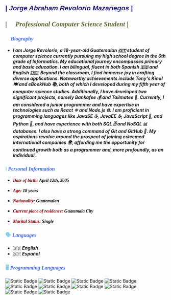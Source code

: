 ## <span style="font-family: 'Montserrat', sans-serif; color: #191970;">| *Jorge Abraham Revolorio Mazariegos* |</span><span style="font-family: 'Playfair Display', serif; color: #8B4513;"><br><br>| 📙 <span style="font-family: 'Playfair Display', serif; color: #556B2F;">*Professional Computer Science Student* | </span>

### <span style="font-family: 'Playfair Display', serif; color: #87CEEB;"> 🧑 </span> <span style="font-family: 'Playfair Display', serif; color: #4169E1">*Biography*</span>

- ***I am Jorge Revolorio, a 19-year-old Guatemalan 🇬🇹 student of computer science currently pursuing my high school degree in the 6th grade of Informatics. My educational journey encompasses primary and basic education. I am bilingual, fluent in both Spanish 🇪🇸 and English 🇺🇸. Beyond the classroom, I find immense joy in crafting diverse applications. Noteworthy achievements include Tony's Kinal 🍽️ and eBookHub 📚, both of which I developed during my fifth year of computer science studies. Additionally, I have developed two significant projects, namely Bankafee 💰 and Tailmatee 🦊. Currently, I am considered a junior programmer and have expertise in technologies such as React ⚛️ and Node.js 🌐. I am proficient in programming languages like JavaSE ☕, JavaEE ☕, JavaScript 📜, and Python 🐍, and have experience with both SQL 🗄️ and NoSQL 📊 databases. I also have a strong command of Git and GitHub 🐙. My aspirations revolve around the prospect of joining esteemed international companies 🌍, affording me the opportunity for continued growth both as a programmer and, more profoundly, as an individual.*** 

### <span style="font-family: 'Playfair Display', serif; color: #87CEEB;"> ℹ️ </span> <span style="font-family: 'Playfair Display', serif; color: #4169E1">*Personal Information*</span>

- <span style="font-family: 'Playfair Display', serif; color: #800000; font-weight: bold;"> *Date of birth:* </span> <span style="font-family: 'Playfair Display', serif; color: black; font-weight: bold;"> *April 12th, 2005* </span>

- <span style="font-family: 'Playfair Display', serif; color: #800000; font-weight: bold;"> *Age:* </span> <span style="font-family: 'Playfair Display', serif; color: black; font-weight: bold;"> *18 years* </span>

- <span style="font-family: 'Playfair Display', serif; color: #800000; font-weight: bold;"> *Nationality:* </span> <span style="font-family: 'Playfair Display', serif; color: black; font-weight: bold;"> *Guatemalan* </span>

- <span style="font-family: 'Playfair Display', serif; color: #800000; font-weight: bold;"> *Current place of residence:* </span> <span style="font-family: 'Playfair Display', serif; color: black; font-weight: bold;"> *Guatemala City* </span>

- <span style="font-family: 'Playfair Display', serif; color: #800000; font-weight: bold;"> *Marital Status:* </span> <span style="font-family: 'Playfair Display', serif; color: black; font-weight: bold;"> *Single* </span>

### <span style="font-family: 'Playfair Display', serif; color: #87CEEB;"> 🗣️ </span> <span style="font-family: 'Playfair Display', serif; color: #4169E1">*Languages*</span>

- 🇺🇸 ***English***
- 🇬🇹 ***Español***

### <span style="font-family: 'Playfair Display', serif; color: #87CEEB;"> 🖥️ </span> <span style="font-family: 'Playfair Display', serif; color: #4169E1">*Programming Languages*</span>

![Static Badge](https://img.shields.io/badge/Java-orange?logo=https%3A%2F%2Fcdn-icons-png.flaticon.com%2F512%2F152%2F152760.png) ![Static Badge](https://img.shields.io/badge/HTML-green?logo=HTML5) ![Static Badge](https://img.shields.io/badge/CSS-%231572B6?logo=CSS3) ![Static Badge](https://img.shields.io/badge/Bootstrap-%239370DB?logo=Bootstrap) ![Static Badge](https://img.shields.io/badge/JavaScript-%23F7DF1E?logo=JavaScript)
![Static Badge](https://img.shields.io/badge/Python-%23ADD8E6?logo=Python) ![Static Badge](https://img.shields.io/badge/MySQL-%23ADD8E6?logo=MySQL) ![Static Badge](https://img.shields.io/badge/Git-%23FFA500?logo=Git) ![Static Badge](https://img.shields.io/badge/GitHub-%23181717?logo=GitHub) ![Static Badge](https://img.shields.io/badge/MarkDown-%23000000?logo=Markdown)











